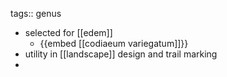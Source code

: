 tags:: genus

- selected for [[edem]]
	- {{embed [[codiaeum variegatum]]}}
- utility in [[landscape]] design and trail marking
-